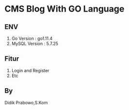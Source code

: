 # CMS Blog With GO Language

## ENV
1. Go Version : go1.11.4
2. MySQL Version : 5.7.25

## Fitur 
1. Login and Register
2. Etc

## By
Didik Prabowo,S.Kom